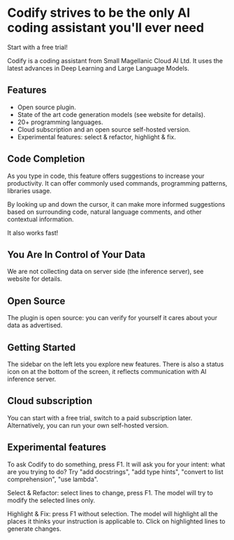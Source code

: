# Codify strives to be the only AI coding assistant you'll ever need
Start with a free trial!

Codify is a coding assistant from Small Magellanic Cloud AI Ltd. It uses the latest advances in Deep Learning and Large Language Models.

## Features
- Open source plugin.
- State of the art code generation models (see website for details).
- 20+ programming languages.
- Cloud subscription and an open source self-hosted version.
- Experimental features: select & refactor, highlight & fix.

## Code Completion
As you type in code, this feature offers suggestions to increase your productivity. It can offer commonly used commands, programming patterns, libraries usage.

By looking up and down the cursor, it can make more informed suggestions based on surrounding code, natural language comments, and other contextual information.

It also works fast!

## You Are In Control of Your Data
We are not collecting data on server side (the inference server), see website for details.

## Open Source
The plugin is open source: you can verify for yourself it cares about your data as advertised.

## Getting Started
The sidebar on the left lets you explore new features. There is also a status icon on at the bottom of the screen, it reflects communication with AI inference server.

## Cloud subscription
You can start with a free trial, switch to a paid subscription later. Alternatively, you can run your own self-hosted version.

## Experimental features
To ask Codify to do something, press F1. It will ask you for your intent: what are you trying to do? Try "add docstrings", "add type hints", "convert to list comprehension", "use lambda".

Select & Refactor: select lines to change, press F1. The model will try to modify the selected lines only.

Highlight & Fix: press F1 without selection. The model will highlight all the places it thinks your instruction is applicable to. Click on highlighted lines to generate changes.
